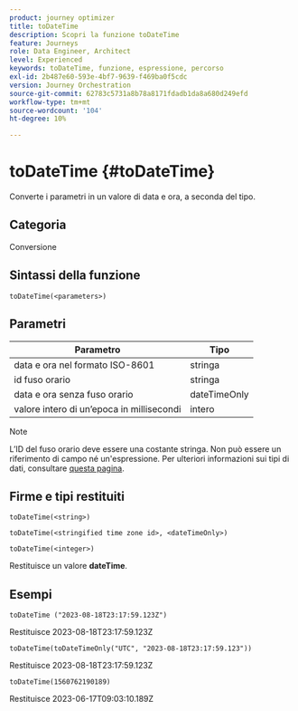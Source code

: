 ```yaml
---
product: journey optimizer
title: toDateTime
description: Scopri la funzione toDateTime
feature: Journeys
role: Data Engineer, Architect
level: Experienced
keywords: toDateTime, funzione, espressione, percorso
exl-id: 2b487e60-593e-4bf7-9639-f469ba0f5cdc
version: Journey Orchestration
source-git-commit: 62783c5731a8b78a8171fdadb1da8a680d249efd
workflow-type: tm+mt
source-wordcount: '104'
ht-degree: 10%

---
```


# toDateTime {#toDateTime}

Converte i parametri in un valore di data e ora, a seconda del tipo.

## Categoria

Conversione

## Sintassi della funzione

`toDateTime(<parameters>)`

## Parametri

| Parametro | Tipo |
|-----------|------------------|
| data e ora nel formato ISO-8601 | stringa |
| id fuso orario | stringa |
| data e ora senza fuso orario | dateTimeOnly |
| valore intero di un’epoca in millisecondi | intero |

>[!NOTE]
>
>L’ID del fuso orario deve essere una costante stringa. Non può essere un riferimento di campo né un&#39;espressione. Per ulteriori informazioni sui tipi di dati, consultare [questa pagina](../expression/data-types.md).

## Firme e tipi restituiti

`toDateTime(<string>)`

`toDateTime(<stringified time zone id>, <dateTimeOnly>)`

`toDateTime(<integer>)`

Restituisce un valore **dateTime**.

<!--`toDateTime(<year>,<month>,<dayOfMonth>,<hour>,<minute>,<second>)`

Returns a date time with default time zone UTC.

`toDateTime(<year>,<month>,<dayOfMonth>)`
`toDateTime(<stringified timeZone>,<year>,<month>,<dayOfMonth>)`
`toDateTime(<timeZone>,<year>,<month>,<dayOfMonth>)`

Return a datetime where hour, minute and second set to 0.

`toDateTime(<stringified timeZone>,<year>,<month>,<dayOfMonth>,<hour>,<minute>,<second>)`
`toDateTime(<string>)`
`toDateTime(<string>,<integer>)`
`toDateTime(<stringified timeZone>,<dateTimeOnly)`

`toDateTime(<timeZone>,<integer>)`

Return a datetime.

-->

## Esempi

`toDateTime ("2023-08-18T23:17:59.123Z")`

Restituisce 2023-08-18T23:17:59.123Z

`toDateTime(toDateTimeOnly("UTC", "2023-08-18T23:17:59.123"))`

Restituisce 2023-08-18T23:17:59.123Z

`toDateTime(1560762190189)`

Restituisce 2023-06-17T09:03:10.189Z

<!--`toDateTime ("2016-08-18T23:17:59.123", "UTC")`

Returns 2016-08-18T23:17:59.123Z.

`toDateTime("Z",2016,8,18,23,17,59)`

Returns 2016-08-18T23:17:59.000Z.

`toDateTime("Z",2016,8,18)`

Returns 2016-08-18T00:00:00.000Z.-->
